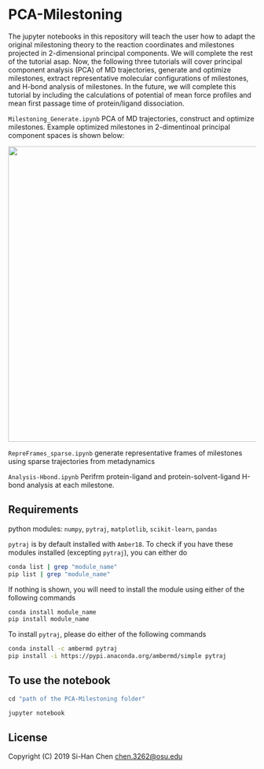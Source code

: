 # PCA-Milestoning
The jupyter notebooks in this repository will teach the user how to adapt the original milestoning theory to the reaction coordinates and milestones projected in 2-dimensional principal components. We will complete the rest of the tutorial asap. Now, the following three tutorials will cover principal component analysis (PCA) of MD trajectories, generate and optimize milestones, extract representative molecular configurations of milestones, and H-bond analysis of milestones. In the future, we will complete this tutorial by including the calculations of potential of mean force profiles and mean first passage time of protein/ligand dissociation. 

```Milestoning_Generate.ipynb``` PCA of MD trajectories, construct and optimize milestones. Example optimized milestones in 2-dimentinoal principal component spaces is shown below:

<img src ="https://github.com/chen3262/PCA-Milestoning/blob/master/cover.png" width="600">

```RepreFrames_sparse.ipynb``` generate representative frames of milestones using sparse trajectories from metadynamics

```Analysis-Hbond.ipynb``` Perifrm protein-ligand and protein-solvent-ligand H-bond analysis at each milestone. 

## Requirements
python modules: ```numpy```, ```pytraj```, ```matplotlib```, ```scikit-learn```, ```pandas```

```pytraj``` is by default installed with ```Amber18```. To check if you have these modules installed (excepting ```pytraj```), you can either do
```bash
conda list | grep "module_name"
pip list | grep "module_name"
```
If nothing is shown, you will need to install the module using either of the following commands
```bash
conda install module_name
pip install module_name
```
To install ```pytraj```, please do either of the following commands
```bash
conda install -c ambermd pytraj
pip install -i https://pypi.anaconda.org/ambermd/simple pytraj
```

## To use the notebook
```ruby
cd "path of the PCA-Milestoning folder"

jupyter notebook
```

## License

Copyright (C) 2019 Si-Han Chen chen.3262@osu.edu
